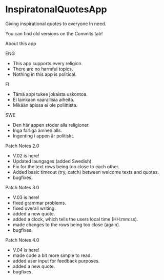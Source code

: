 # InspiratonalQuotesApp
Giving inspirational quotes to everyone In need.


You can find old versions on the Commits tab!


About this app

ENG
- This app supports every religion.
- There are no harmful topics.
- Nothing in this app is political.

FI
- Tämä appi tukee jokaista uskontoa.
- Ei lainkaan vaarallisia aiheita.
- Mikään apissa ei ole poliittista.

SWE
- Den här appen stöder alla religioner.
- Inga farliga ämnen alls.
- Ingenting i appen är politiskt.

Patch Notes 2.0

- V.02 is here!
- Updated laungages (added Swedish).
- Fix for the text rows being too close to each other.
- Added basic timeout (try, catch) between welcome texts and quotes.
- bugfixes.

Patch Notes 3.0

- V.03 is here!
- fixed grammar problems.
- fixed overall writing.
- added a new quote.
- added a clock, which tells the users local time (HH:mm:ss).
- made changes to the rows being too close (again).
- bugfixes.

Patch Notes 4.0

- V.04 is here!
- made code a bit more simple to read.
- added user input for feedback purposes.
- added a new quote.
- bugfixes.
